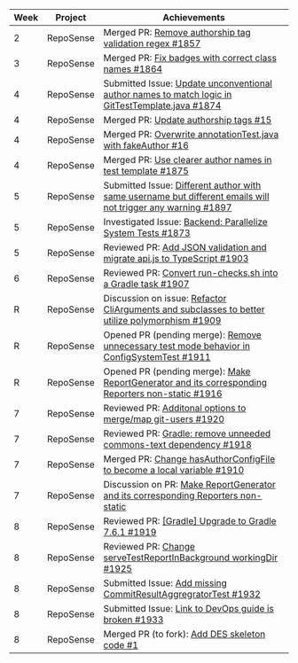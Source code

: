 | Week | Project   | Achievements                                                                                                                                                       |
| ---- | --------- | ------------------------------------------------------------------------------------------------------------------------------------------------------------------ |
| 2    | RepoSense | Merged PR: [Remove authorship tag validation regex #1857](https://github.com/reposense/RepoSense/pull/1857)                                                        |
| 3    | RepoSense | Merged PR: [Fix badges with correct class names #1864](https://github.com/reposense/RepoSense/pull/1864)                                                           |
| 4    | RepoSense | Submitted Issue: [Update unconventional author names to match logic in GitTestTemplate.java #1874](https://github.com/reposense/RepoSense/issues/1874)             |
| 4    | RepoSense | Merged PR: [Update authorship tags #15](https://github.com/reposense/testrepo-Alpha/pull/15)                                                                       |
| 4    | RepoSense | Merged PR: [Overwrite annotationTest.java with fakeAuthor #16](https://github.com/reposense/testrepo-Alpha/pull/16)                                                |
| 4    | RepoSense | Merged PR: [Use clearer author names in test template #1875](https://github.com/reposense/RepoSense/pull/1875)                                                     |
| 5    | RepoSense | Submitted Issue: [Different author with same username but different emails will not trigger any warning #1897](https://github.com/reposense/RepoSense/issues/1897) |
| 5    | RepoSense | Investigated Issue: [Backend: Parallelize System Tests #1873](https://github.com/reposense/RepoSense/issues/1873)                                                  |
| 5    | RepoSense | Reviewed PR: [Add JSON validation and migrate api.js to TypeScript #1903](https://github.com/reposense/RepoSense/pull/1903)                                        |
| 6    | RepoSense | Reviewed PR: [Convert run-checks.sh into a Gradle task #1907](https://github.com/reposense/RepoSense/pull/1907)                                                    |
| R    | RepoSense | Discussion on issue: [Refactor CliArguments and subclasses to better utilize polymorphism #1909](https://github.com/reposense/RepoSense/pull/1909)                 |
| R    | RepoSense | Opened PR (pending merge): [Remove unnecessary test mode behavior in ConfigSystemTest #1911](https://github.com/reposense/RepoSense/pull/1911)                     |
| R    | RepoSense | Opened PR (pending merge): [Make ReportGenerator and its corresponding Reporters non-static #1916](https://github.com/reposense/RepoSense/pull/1916)               |
| 7    | RepoSense | Reviewed PR: [Additonal options to merge/map git-users #1920](https://github.com/reposense/RepoSense/pull/1920)                                                    |
| 7    | RepoSense | Reviewed PR: [Gradle: remove unneeded commons-text dependency #1918](https://github.com/reposense/RepoSense/pull/1918)                                             |
| 7    | RepoSense | Merged PR: [Change hasAuthorConfigFile to become a local variable #1910](https://github.com/reposense/RepoSense/pull/1910)                                         |
| 7    | RepoSense | Discussion on PR: [Make ReportGenerator and its corresponding Reporters non-static](https://github.com/reposense/RepoSense/pull/1916)                              |
| 8    | RepoSense | Reviewed PR: [[Gradle] Upgrade to Gradle 7.6.1 #1919](https://github.com/reposense/RepoSense/pull/1919)                                                            |
| 8    | RepoSense | Reviewed PR: [Change serveTestReportInBackground workingDir #1925](https://github.com/reposense/RepoSense/pull/1925)                                               |
| 8    | RepoSense | Submitted Issue: [Add missing CommitResultAggregratorTest #1932](https://github.com/reposense/RepoSense/pull/1932)                                                 |
| 8    | RepoSense | Submitted Issue: [Link to DevOps guide is broken #1933](https://github.com/reposense/RepoSense/pull/1933)                                                          |
| 8    | RepoSense | Merged PR (to fork): [Add DES skeleton code #1](https://github.com/sikai00/RepoSense/pull/1)                                                                       |
